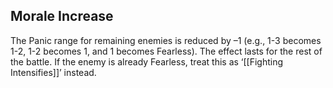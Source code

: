 ## Morale Increase

The Panic range for remaining enemies is reduced by –1 (e.g., 1-3 becomes 1-2, 1-2 becomes 1, and 1 becomes Fearless). The effect lasts for the rest of the battle. If the enemy is already Fearless, treat this as ‘[[Fighting Intensifies]]’ instead.
